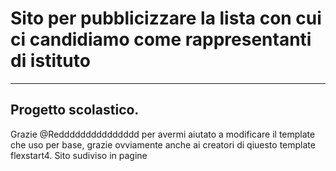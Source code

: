 # Sito per pubblicizzare la lista con cui ci candidiamo come rappresentanti di istituto

---
Progetto scolastico. 
---
Grazie @Reddddddddddddddd per avermi aiutato a modificare il template che uso per base, grazie ovviamente anche ai creatori di qiuesto template flexstart4. 
Sito sudiviso in pagine
